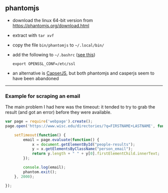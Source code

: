 ## phantomjs

- download the linux 64-bit version from <https://phantomjs.org/download.html>

- extract with `tar xvf`

- copy the file `bin/phantomjs` to `~/.local/bin/`

- add the following to `~/.bashrc` ([see this](https://github.com/ariya/phantomjs/issues/15449#issuecomment-888733781))

  ```
  export OPENSSL_CONF=/etc/ssl
  ```

- an alternative is
  [CapserJS](https://www.npmjs.com/package/casperjs), but both
  phantomjs and casperjs seem to have been abandoned

---

### Example for scraping an email

The main problem I had here was the timeout: it tended to try to grab
the result (and got an error) before they were available.

```javascript
var page = require('webpage').create();
page.open('https://www.wisc.edu/directories/?q=FIRSTNAME+LASTNAME', function(status) {

    setTimeout(function() {
        email = page.evaluate(function() {
            x = document.getElementById("people-results");
            y = x.getElementsByClassName("person_email");
            return y.length + " " + y[0].firstElementChild.innerText;
        });

        console.log(email);
        phantom.exit();
    }, 2000);

});
```
